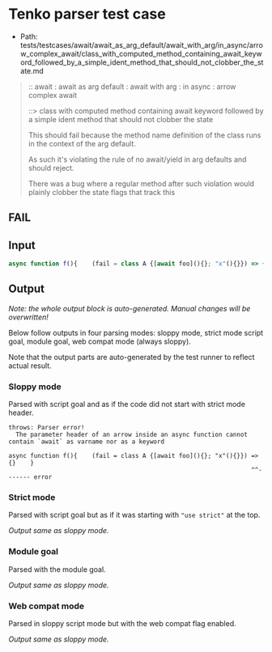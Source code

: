 # Tenko parser test case

- Path: tests/testcases/await/await_as_arg_default/await_with_arg/in_async/arrow_complex_await/class_with_computed_method_containing_await_keyword_followed_by_a_simple_ident_method_that_should_not_clobber_the_state.md

> :: await : await as arg default : await with arg : in async : arrow complex await
>
> ::> class with computed method containing await keyword followed by a simple ident method that should not clobber the state
>
> This should fail because the method name definition of the class runs in the context of the arg default.
>
> As such it's violating the rule of no await/yield in arg defaults and should reject.
>
> There was a bug where a regular method after such violation would plainly clobber the state flags that track this

## FAIL

## Input

`````js
async function f(){    (fail = class A {[await foo](){}; "x"(){}}) => {}    }
`````

## Output

_Note: the whole output block is auto-generated. Manual changes will be overwritten!_

Below follow outputs in four parsing modes: sloppy mode, strict mode script goal, module goal, web compat mode (always sloppy).

Note that the output parts are auto-generated by the test runner to reflect actual result.

### Sloppy mode

Parsed with script goal and as if the code did not start with strict mode header.

`````
throws: Parser error!
  The parameter header of an arrow inside an async function cannot contain `await` as varname nor as a keyword

async function f(){    (fail = class A {[await foo](){}; "x"(){}}) => {}    }
                                                                   ^^------- error
`````

### Strict mode

Parsed with script goal but as if it was starting with `"use strict"` at the top.

_Output same as sloppy mode._

### Module goal

Parsed with the module goal.

_Output same as sloppy mode._

### Web compat mode

Parsed in sloppy script mode but with the web compat flag enabled.

_Output same as sloppy mode._
